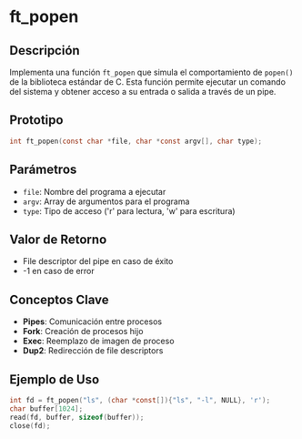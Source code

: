 # ft_popen

## Descripción
Implementa una función `ft_popen` que simula el comportamiento de `popen()` de la biblioteca estándar de C. Esta función permite ejecutar un comando del sistema y obtener acceso a su entrada o salida a través de un pipe.

## Prototipo
```c
int ft_popen(const char *file, char *const argv[], char type);
```

## Parámetros
- `file`: Nombre del programa a ejecutar
- `argv`: Array de argumentos para el programa
- `type`: Tipo de acceso ('r' para lectura, 'w' para escritura)

## Valor de Retorno
- File descriptor del pipe en caso de éxito
- -1 en caso de error

## Conceptos Clave
- **Pipes**: Comunicación entre procesos
- **Fork**: Creación de procesos hijo
- **Exec**: Reemplazo de imagen de proceso
- **Dup2**: Redirección de file descriptors

## Ejemplo de Uso
```c
int fd = ft_popen("ls", (char *const[]){"ls", "-l", NULL}, 'r');
char buffer[1024];
read(fd, buffer, sizeof(buffer));
close(fd);
```